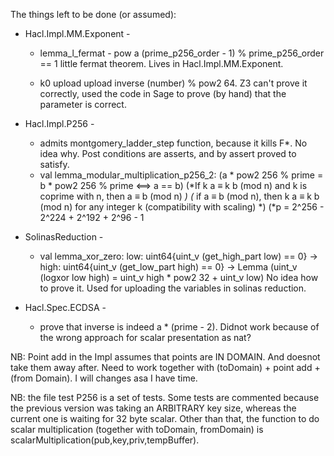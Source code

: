 The things left to be done (or assumed):

* Hacl.Impl.MM.Exponent - 
	* lemma_l_fermat - 
		pow a (prime_p256_order - 1) % prime_p256_order == 1
		little fermat theorem. 
		Lives in Hacl.Impl.MM.Exponent.

	*  k0 upload
		upload inverse (number) % pow2 64.
		Z3 can't prove it correctly, used the code in Sage to prove (by hand) that the parameter is correct.

* Hacl.Impl.P256 - 
	*	admits  montgomery_ladder_step function, because it kills F*. No idea why. Post conditions are asserts, and by assert proved to satisfy.
	* val lemma_modular_multiplication_p256_2: 
  		(a * pow2 256 % prime = b * pow2 256 % prime  <==> a == b)
		(*If k a ≡ k b (mod n) and k is coprime with n, then a ≡ b (mod n) *)
		(* if a ≡ b (mod n), then k a ≡ k b (mod n) for any integer k (compatibility with scaling) *)
		(*p = 2^256 - 2^224 + 2^192 + 2^96 - 1 

* SolinasReduction - 
	*	val lemma_xor_zero: low: uint64{uint_v (get_high_part low) ==  0} -> high: uint64{uint_v (get_low_part high) == 0} ->  Lemma (uint_v (logxor low high) = uint_v high * pow2 32 + uint_v low)
		No idea how to prove it. Used for uploading the variables in solinas reduction.

* Hacl.Spec.ECDSA - 
	* prove that inverse is indeed a * (prime - 2).
		Didnot work because of the wrong approach for scalar presentation as nat?


NB: Point add in the Impl assumes that points are IN DOMAIN. And doesnot take them away after. Need to work together with (toDomain) + point add + (from Domain). I will changes asa I have time.

NB: the file test P256 is a set of tests. Some tests are commented because the previous version was taking an ARBITRARY key size, whereas the current one is waiting for 32 byte scalar. Other than that, the function to do scalar multiplication (together with toDomain, fromDomain) is     
	scalarMultiplication(pub,key,priv,tempBuffer).


